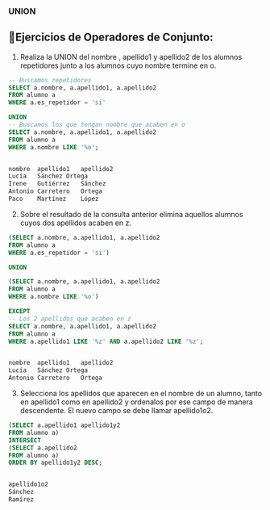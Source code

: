 ### UNION

## 📝Ejercicios de Operadores de Conjunto:

1. Realiza la UNION del nombre , apellido1 y apellido2 de los alumnos repetidores junto a los alumnos cuyo nombre termine en o.

``` sql
-- Buscamos repetidores
SELECT a.nombre, a.apellido1, a.apellido2
FROM alumno a
WHERE a.es_repetidor = 'si'

UNION
-- Buscamos los que tengan nombre que acaben en o
SELECT a.nombre, a.apellido1, a.apellido2
FROM alumno a
WHERE a.nombre LIKE '%o';


nombre	apellido1	apellido2	
Lucía	Sánchez	Ortega	
Irene	Gutiérrez	Sánchez	
Antonio	Carretero	Ortega	
Paco	Martínez	López	
``` 



2. Sobre el resultado de la consulta anterior elimina aquellos alumnos cuyos dos apellidos acaben en z.
``` sql
(SELECT a.nombre, a.apellido1, a.apellido2
FROM alumno a
WHERE a.es_repetidor = 'si')

UNION

(SELECT a.nombre, a.apellido1, a.apellido2
FROM alumno a
WHERE a.nombre LIKE '%o')

EXCEPT
-- Los 2 apellidos que acaben en z
SELECT a.nombre, a.apellido1, a.apellido2
FROM alumno a
WHERE a.apellido1 LIKE '%z' AND a.apellido2 LIKE '%z';


nombre	apellido1	apellido2	
Lucía	Sánchez	Ortega	
Antonio	Carretero	Ortega	
``` 


3. Selecciona los apellidos que aparecen en el nombre de un alumno, tanto en apellido1 como en apellido2 y ordenalos por ese campo de manera descendente. El nuevo campo se debe llamar apellido1o2.
``` sql
(SELECT a.apellido1 apellido1y2
FROM alumno a)
INTERSECT
(SELECT a.apellido2
FROM alumno a)  
ORDER BY apellido1y2 DESC;


apellido1o2   	
Sánchez	
Ramírez	
``` 